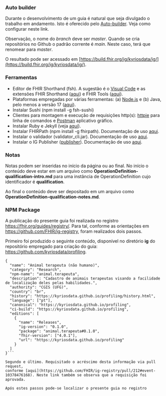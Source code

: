 ### Auto builder

Durante o desenvolvimento de um guia é natural que seja
divulgado o trabalho em andamento. Isto é oferecido
pelo [Auto-builder](https://github.com/FHIR/auto-ig-builder). Veja
como configurar neste link.

Observação, o nome do _branch_ deve ser _master_. Quando se cria
repositórios no Github o padrão corrente é _main_. Neste caso,
terá que renomear para _master_.

O resultado pode ser
acessado em [https://build.fhir.org/ig/kyriosdata/ig/](https://build.fhir.org/ig/kyriosdata/ig/).

### Ferramentas

- Editor de FHIR Shorthand (fsh). A sugestão é o [Visual Code](https://code.visualstudio.com/) e as extensões FHIR Shorthand ([aqui](https://marketplace.visualstudio.com/items?itemName=MITRE-Health.vscode-language-fsh)) e FHIR Tools ([aqui](https://marketplace.visualstudio.com/items?itemName=Yannick-Lagger.vscode-fhir-tools#:~:text=Vscode%2Dfhir%2Dtools%20is%20an,with%20the%20permission%20of%20HL7.)).
- Plataformas empregadas por várias ferramentas: (a) [Node.js](https://nodejs.org/en) e (b) Java, pelo menos a versão 17 ([aqui](https://adoptium.net/)).
- Instalar Sushi (npm install -g fsh-sushi)
- Clientes para montagem e execução de requisições http(s): [httpie](https://httpie.io/cli) para linha de comandos e [Postman](https://www.postman.com/) aplicativo gráfico.
- Instalar Ruby e Jekyll (veja [aqui](https://jekyllrb.com/docs/installation/#guides)).
- Instalar FHIRPath (npm install -g fhirpath). Documentação de uso [aqui](https://github.com/hl7/fhirpath.js/).
- Instalar o validador (validator_cli.jar). Documentação de uso [aqui](https://confluence.hl7.org/display/FHIR/Using+the+FHIR+Validator).
- Instalar o IG Publisher ([publisher](https://github.com/HL7/fhir-ig-publisher)). Documentação de uso [aqui](https://confluence.hl7.org/display/FHIR/IG+Publisher+Documentation).

### Notas

Notas podem ser inseridas no início da página ou ao final.
No início o conteúdo deve estar em um arquivo como
**OperationDefinition-qualification-intro.md** para uma
instância de OperationDefinition cujo identificador é **qualification**.

Ao final o conteúdo deve ser depositado em um arquivo como
**OperationDefinition-qualification-notes.md**.

### NPM Package

A publicação do presente guia foi realizada no registro
https://fhir.org/guides/registry/. Para tal, conforme as
orientações em https://github.com/FHIR/ig-registry, foram realizados dois passos.

Primeiro foi produzido o seguinte conteúdo, disponível no
diretório **ig** do repositório empregado para criação
do guia: https://github.com/kyriosdata/profiling.

````
{
  "name": "Animal terapeuta (não humano)",
  "category": "Research",
  "npm-name": "animal.terapeuta",
  "description": "Cadastro de animais terapeutas visando a facilidade de localização deles pelas habilidades.",
  "authority": "CGIS (UFG)",
  "country": "br",
  "history": "https://kyriosdata.github.io/profiling/history.html",
  "language": ["pt"],
  "canonical": "https://kyriosdata.github.io/profiling",
  "ci-build": "https://kyriosdata.github.io/profiling",
  "editions": [
    {
      "name": "Releases",
      "ig-version": "0.1.0",
      "package": "animal.terapeuta#0.1.0",
      "fhir-version": ["4.0.1"],
      "url": "https://kyriosdata.github.io/profiling"
    }
  ]
}```

Segundo e último. Requisitado o acréscimo desta informação via pull request,
conforme [aqui](https://github.com/FHIR/ig-registry/pull/212#event-10378476168). Neste link também se observa que a requisição foi aprovada.

Após estes passos pode-se localizar o presente guia no registro

````
